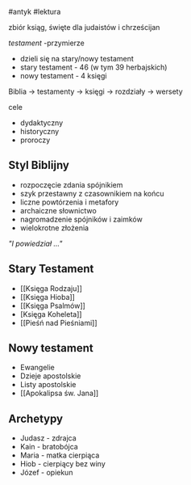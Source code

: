#antyk #lektura 

zbiór ksiąg, święte dla judaistów i chrześcijan

*testament* -przymierze

- dzieli się na stary/nowy testament
- stary testament - 46 (w tym 39 herbajskich)
- nowy testament - 4 księgi

Biblia -> testamenty -> księgi -> rozdziały -> wersety

cele
- dydaktyczny
- historyczny
- proroczy
## Styl Biblijny

- rozpoczęcie zdania spójnikiem
- szyk przestawny z czasownikiem na końcu
- liczne powtórzenia i metafory
- archaiczne słownictwo
- nagromadzenie spójników i zaimków
- wielokrotne złożenia

*"I powiedział ..."*

## Stary Testament
- [[Księga Rodzaju]]
- [[Księga Hioba]]
- [[Księga Psalmów]] 
- [Księga Koheleta]]
-  [[Pieśń nad Pieśniami]]

## Nowy testament
- Ewangelie
- Dzieje apostolskie
- Listy apostolskie
- [[Apokalipsa św. Jana]]

## Archetypy

- Judasz - zdrajca
- Kain - bratobójca
- Maria - matka cierpiąca
- Hiob - cierpiący bez winy
- Józef - opiekun